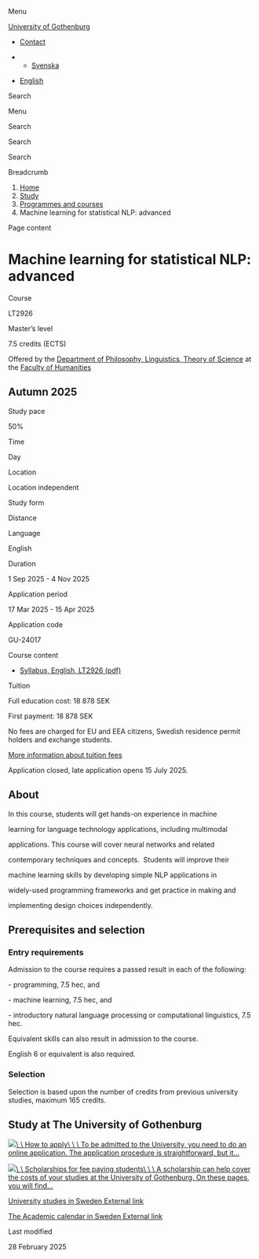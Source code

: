 Menu

[University of Gothenburg](https://www.gu.se/en)

- [Contact](https://www.gu.se/en/contact)

- - [Svenska](https://www.gu.se/studera/hitta-utbildning/maskininlarning-for-statistisk-datalingvistik-avancerad-lt2926)
- [English](https://www.gu.se/en/study-gothenburg/machine-learning-for-statistical-nlp-advanced-lt2926)

Search


Menu


Search


Search

Search

Breadcrumb

1. [Home](https://www.gu.se/en)
2. [Study](https://www.gu.se/en/study-in-gothenburg)
3. [Programmes and courses](https://www.gu.se/en/study-in-gothenburg/study-options)
4. Machine learning for statistical NLP: advanced


Page content

# Machine learning for statistical NLP: advanced

Course


LT2926


Master’s level



7.5 credits (ECTS)




Offered by the
[Department of Philosophy, Linguistics, Theory of Science](https://www.gu.se/en/flov)
at the
[Faculty of Humanities](https://www.gu.se/en/humanities)

## Autumn 2025

Study pace


50%

Time


Day

Location


Location independent

Study form


Distance

Language


English

Duration


1 Sep 2025
\- 4 Nov 2025

Application period


17 Mar 2025
\- 15 Apr 2025

Application code


GU-24017

Course content


- [Syllabus, English, LT2926 (pdf)](https://kursplaner.gu.se/pdf/kurs/en/LT2926)


Tuition


Full education cost: 18 878 SEK

First payment: 18 878 SEK

No fees are charged for EU and EEA citizens, Swedish residence permit holders and exchange students.

[More information about tuition fees](https://www.gu.se/en/study-in-gothenburg/apply/tuition-fees)

Application closed, late application opens 15 July 2025.


## About

In this course, students will get hands-on experience in machine

learning for language technology applications, including multimodal

applications. This course will cover neural networks and related

contemporary techniques and concepts.  Students will improve their

machine learning skills by developing simple NLP applications in

widely-used programming frameworks and get practice in making and

implementing design choices independently.

## Prerequisites and selection

### Entry requirements

Admission to the course requires a passed result in each of the following:

\- programming, 7.5 hec, and

\- machine learning, 7.5 hec, and

\- introductory natural language processing or computational linguistics, 7.5 hec.

Equivalent skills can also result in admission to the course.

English 6 or equivalent is also required.

### Selection

Selection is based upon the number of credits from previous university studies, maximum 165 credits.

## Study at The University of Gothenburg

[![](https://www.gu.se/sites/default/files/dynamic-image/dynamic_image_2188_218/public/2020-03/cytonn-photography-ZJEKICY5EXY-unsplash.jpg?media_id=2553&width=1904&height=208)\\
\\
How to apply\\
\\
\\
To be admitted to the University, you need to do an online application. The application procedure is straightforward, but it…](https://www.gu.se/en/study-in-gothenburg/apply)

[![](https://www.gu.se/sites/default/files/dynamic-image/dynamic_image_2188_218/public/2024-01/GU-7.jpg?media_id=95188&width=1904&height=208)\\
\\
Scholarships for fee paying students\\
\\
\\
A scholarship can help cover the costs of your studies at the University of Gothenburg. On these pages, you will find…](https://www.gu.se/en/study-in-gothenburg/apply/scholarships-for-fee-paying-students)

[University studies in Sweden External link](https://www.gu.se/en/study-in-gothenburg/before-you-arrive/university-studies-in-sweden "External link")

[The Academic calendar in Sweden External link](https://www.gu.se/en/study-in-gothenburg/when-you-are-here/academic-calendar "External link")

Last modified


28 February 2025